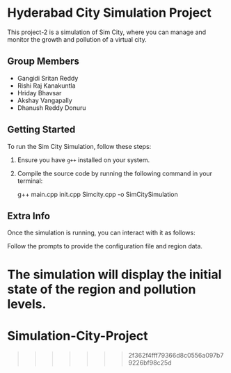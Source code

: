 
# Hyderabad City Simulation Project

This project-2 is a simulation of Sim City, where you can manage and monitor the growth and pollution of a virtual city.

## Group Members

- Gangidi Sritan Reddy
- Rishi Raj Kanakuntla
- Hriday Bhavsar
- Akshay Vangapally
- Dhanush Reddy Donuru

## Getting Started

To run the Sim City Simulation, follow these steps:

1. Ensure you have `g++` installed on your system.

2. Compile the source code by running the following command in your terminal:

   g++ main.cpp init.cpp Simcity.cpp -o SimCitySimulation

## Extra Info

Once the simulation is running, you can interact with it as follows:

Follow the prompts to provide the configuration file and region data.

The simulation will display the initial state of the region and pollution levels.
=======
# Simulation-City-Project
>>>>>>> 2f362f4fff79366d8c0556a097b79226bf98c25d
